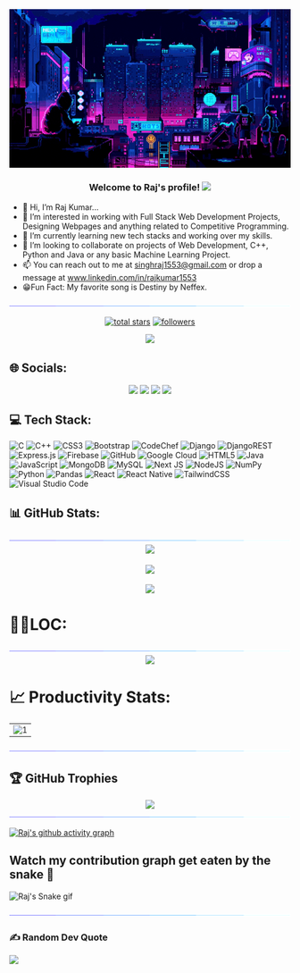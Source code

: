 <div align="center">
  <img src="assets/night coding.gif">
</div>

<h3 align="center">
  Welcome to Raj's profile!
  <img src="https://media.giphy.com/media/hvRJCLFzcasrR4ia7z/giphy.gif" width="28">
</h3>

- 👋 Hi, I’m Raj Kumar...
- 👀 I’m interested in working with Full Stack Web Development Projects, Designing Webpages and anything related to Competitive Programming.
- 🌱 I’m currently learning new tech stacks and working over my skills.
- 💞️ I’m looking to collaborate on projects of Web Development, C++, Python and Java or any basic Machine Learning Project.
- 📫 You can reach out to me at singhraj1553@gmail.com or drop a message at www.linkedin.com/in/rajkumar1553
- 😁Fun Fact: My favorite song is Destiny by Neffex.

<img src="assets/light.gif">

<p align="center"> 
  <a href="https://github.com/raj03kumar?tab=repositories&sort=stargazers">
    <img alt="total stars" title="Total stars on GitHub" src="https://custom-icon-badges.demolab.com/github/stars/raj03kumar?color=55960c&style=for-the-badge&labelColor=488207&logo=star"/></a>
  <a href="https://github.com/raj03kumar?tab=followers">
    <img alt="followers" title="Follow me on Github" src="https://custom-icon-badges.demolab.com/github/followers/raj03kumar?color=236ad3&labelColor=1155ba&style=for-the-badge&logo=person-add&label=Follow&logoColor=white"/></a>
</p>
<!-- Profile Views -->
<p align="center"> <img src="https://komarev.com/ghpvc/?username=raj03kumar&style=for-the-badge&color=0a2647"> </p>

## 🌐 Socials: 
<div align="center">
  <a href="https://linkedin.com/in/rajkumar1553"><img src="https://img.shields.io/badge/LinkedIn-0077B5?style=for-the-badge&logo=linkedin&logoColor=white"></a>
  <a href="https://www.instagram.com/raj_zyzz"><img src="https://img.shields.io/badge/Instagram-E4405F?style=for-the-badge&logo=instagram&logoColor=white"></a>
  <a href="https://github.com/raj03kumar"><img src="https://img.shields.io/badge/GitHub-100000?style=for-the-badge&logo=github&logoColor=white"></a>
  <a href="https://twitter.com/raj1553_"><img src="https://img.shields.io/badge/Twitter-1DA1F2?style=for-the-badge&logo=twitter&logoColor=white"></a>
</div>

## 💻 Tech Stack:
![C](https://img.shields.io/badge/c-%2300599C.svg?style=for-the-badge&logo=c&logoColor=white) ![C++](https://img.shields.io/badge/c++-%2300599C.svg?style=for-the-badge&logo=c%2B%2B&logoColor=white) ![CSS3](https://img.shields.io/badge/css3-%231572B6.svg?style=for-the-badge&logo=css3&logoColor=white) ![Bootstrap](https://img.shields.io/badge/bootstrap-%23563D7C.svg?style=for-the-badge&logo=bootstrap&logoColor=white) ![CodeChef](https://img.shields.io/badge/CodeChef-%23964B00.svg?style=for-the-badge&logo=CodeChef&logoColor=white) ![Django](https://img.shields.io/badge/django-%23092E20.svg?style=for-the-badge&logo=django&logoColor=white) ![DjangoREST](https://img.shields.io/badge/DJANGO-REST-ff1709?style=for-the-badge&logo=django&logoColor=white&color=ff1709&labelColor=gray) ![Express.js](https://img.shields.io/badge/express.js-%23404d59.svg?style=for-the-badge&logo=express&logoColor=%2361DAFB) ![Firebase](https://img.shields.io/badge/firebase-%23039BE5.svg?style=for-the-badge&logo=firebase) ![GitHub](https://img.shields.io/badge/github-%23121011.svg?style=for-the-badge&logo=github&logoColor=white) ![Google Cloud](https://img.shields.io/badge/Google%20Cloud-%234285F4.svg?style=for-the-badge&logo=google-cloud&logoColor=white) ![HTML5](https://img.shields.io/badge/html5-%23E34F26.svg?style=for-the-badge&logo=html5&logoColor=white) ![Java](https://img.shields.io/badge/java-%23ED8B00.svg?style=for-the-badge&logo=java&logoColor=white) ![JavaScript](https://img.shields.io/badge/javascript-%23323330.svg?style=for-the-badge&logo=javascript&logoColor=%23F7DF1E)  ![MongoDB](https://img.shields.io/badge/MongoDB-%234ea94b.svg?style=for-the-badge&logo=mongodb&logoColor=white) ![MySQL](https://img.shields.io/badge/mysql-%2300f.svg?style=for-the-badge&logo=mysql&logoColor=white) ![Next JS](https://img.shields.io/badge/Next-black?style=for-the-badge&logo=next.js&logoColor=white) ![NodeJS](https://img.shields.io/badge/node.js-6DA55F?style=for-the-badge&logo=node.js&logoColor=white) ![NumPy](https://img.shields.io/badge/numpy-%23013243.svg?style=for-the-badge&logo=numpy&logoColor=white) ![Python](https://img.shields.io/badge/python-3670A0?style=for-the-badge&logo=python&logoColor=ffdd54) ![Pandas](https://img.shields.io/badge/pandas-%23150458.svg?style=for-the-badge&logo=pandas&logoColor=white)  ![React](https://img.shields.io/badge/react-%2320232a.svg?style=for-the-badge&logo=react&logoColor=%2361DAFB) ![React Native](https://img.shields.io/badge/react_native-%2320232a.svg?style=for-the-badge&logo=react&logoColor=%2361DAFB) ![TailwindCSS](https://img.shields.io/badge/tailwindcss-%2338B2AC.svg?style=for-the-badge&logo=tailwind-css&logoColor=white) ![Visual Studio Code](https://img.shields.io/badge/Visual%20Studio%20Code-0078d7.svg?style=for-the-badge&logo=visual-studio-code&logoColor=white)

## 📊 GitHub Stats:
<img src="assets/light.gif">
<div align="center">
  <img align="center" src="https://github-readme-stats.vercel.app/api?username=raj03kumar&theme=monokai&hide_border=false&include_all_commits=true&count_private=true">
  <br>
  <br>
  <img align="center" src="https://github-readme-streak-stats.herokuapp.com/?user=raj03kumar&theme=monokai&hide_border=false">
  <br>
  <br>
  <img align="center" src="https://github-readme-stats.vercel.app/api/top-langs/?username=raj03kumar&theme=monokai&hide_border=false&include_all_commits=true&count_private=true&layout=compact">
</div>

# 👨‍💻LOC:
<img src="assets/light.gif">
<div align="center">
  <img align="center" src="https://api.githubtrends.io/user/svg/raj03kumar/langs?time_range=one_year&include_private=True&loc_metric=changed&theme=synthwaves">
</div>

# 📈 Productivity Stats:
<table align="center">
  <tr>
    <td><img src="https://github-profile-summary-cards.vercel.app/api/cards/profile-details?username=raj03kumar&theme=monokai"  display=block width=100% height=auto  alt="1" ></td>
  </tr> 
</table>

<img src="assets/light.gif"> 

## 🏆 GitHub Trophies
<div align="center">
  <img src="https://github-profile-trophy.vercel.app/?username=raj03kumar&theme=discord&no-frame=false&no-bg=false&margin-w=4">
</div>

<img src="assets/light.gif"> 

[![Raj's github activity graph](https://github-readme-activity-graph.cyclic.app/graph?username=raj03kumar&theme=react-dark)](https://github.com/ashutosh00710/github-readme-activity-graph)

## Watch my contribution graph get eaten by the snake 🐍

![Raj's Snake gif](https://github.com/raj03kumar/raj03kumar/blob/output/github-contribution-grid-snake.gif)

<img src="assets/light.gif"> 

### ✍️ Random Dev Quote
![](https://quotes-github-readme.vercel.app/api?type=horizontal&theme=radical)
